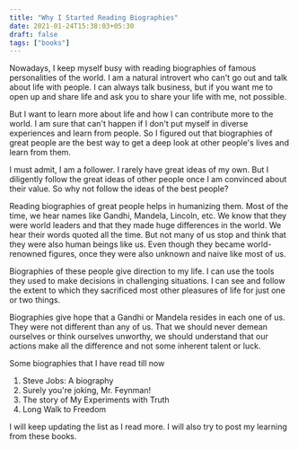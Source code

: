 ```yaml
---
title: "Why I Started Reading Biographies"
date: 2021-01-24T15:38:03+05:30
draft: false
tags: ["books"]
---
```


Nowadays, I keep myself busy with reading biographies of famous personalities of the world. I am a natural introvert who can't go out and talk about life with people. I can always talk business, but if you want me to open up and share life and ask you to share your life with me, not possible.

But I want to learn more about life and how I can contribute more to the world. I am sure that can't happen if I don't put myself in diverse experiences and learn from people. So I figured out that biographies of great people are the best way to get a deep look at other people's lives and learn from them.

I must admit, I am a follower. I rarely have great ideas of my own. But I diligently follow the great ideas of other people once I am convinced about their value. So why not follow the ideas of the best people?

Reading biographies of great people helps in humanizing them. Most of the time, we hear names like Gandhi, Mandela, Lincoln, etc. We know that they were world leaders and that they made huge differences in the world. We hear their words quoted all the time. But not many of us stop and think that they were also human beings like us. Even though they became world-renowned figures, once they were also unknown and naive like most of us.

Biographies of these people give direction to my life. I can use the tools they used to make decisions in challenging situations. I can see and follow the extent to which they sacrificed most other pleasures of life for just one or two things.

Biographies give hope that a Gandhi or Mandela resides in each one of us. They were not different than any of us. That we should never demean ourselves or think ourselves unworthy, we should understand that our actions make all the difference and not some inherent talent or luck.

Some biographies that I have read till now
1. Steve Jobs: A biography
2. Surely you're joking, Mr. Feynman!
3. The story of My Experiments with Truth
4. Long Walk to Freedom

I will keep updating the list as I read more.
I will also try to post my learning from these books.